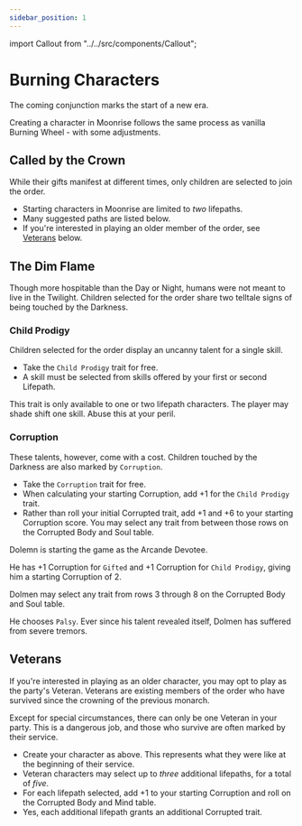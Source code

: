 ```yaml
---
sidebar_position: 1
---
```


import Callout from "../../src/components/Callout";

# Burning Characters

The coming conjunction marks the start of a new era.

Creating a character in Moonrise follows the same process as vanilla Burning Wheel - with some adjustments.

## Called by the Crown

While their gifts manifest at different times, only children are selected to join the order.

- Starting characters in Moonrise are limited to *two* lifepaths.
- Many suggested paths are listed below.
- If you're interested in playing an older member of the order, see [Veterans](#veterans) below.

## The Dim Flame

Though more hospitable than the Day or Night, humans were not meant to live in the Twilight. Children selected for the order share two telltale signs of being touched by the Darkness.

### Child Prodigy

Children selected for the order display an uncanny talent for a single skill.

- Take the `Child Prodigy` trait for free.
- A skill must be selected from skills offered by your first or second Lifepath.

<Callout title="Child Prodigy (Adjusted)">
<p>This trait is only available to one or two lifepath characters. The player may shade shift one skill. Abuse this at your peril.</p>
</Callout>

### Corruption

These talents, however, come with a cost. Children touched by the Darkness are also marked by `Corruption`.

- Take the `Corruption` trait for free.
- When calculating your starting Corruption, add +1 for the `Child Prodigy` trait.
- Rather than roll your initial Corrupted trait, add +1 and +6 to your starting Corruption score. You may select any trait from between those rows on the Corrupted Body and Soul table.

<Callout title="Starting Corruption">
<p>Dolemn is starting the game as the Arcande Devotee.</p>

<p>He has +1 Corruption for <code>Gifted</code> and +1 Corruption for <code>Child Prodigy</code>, giving him a starting Corruption of 2.</p>

<p>Dolmen may select any trait from rows 3 through 8 on the Corrupted Body and Soul table.</p>

<p>He chooses <code>Palsy</code>. Ever since his talent revealed itself, Dolmen has suffered from severe tremors.</p>
</Callout>

## Veterans

If you're interested in playing as an older character, you may opt to play as the party's Veteran. Veterans are existing members of the order who have survived since the crowning of the previous monarch.

Except for special circumstances, there can only be one Veteran in your party. This is a dangerous job, and those who survive are often marked by their service.

- Create your character as above. This represents what they were like at the beginning of their service.
- Veteran characters may select up to *three* additional lifepaths, for a total of *five*.
- For each lifepath selected, add +1 to your starting Corruption and roll on the Corrupted Body and Mind table.
- Yes, each additional lifepath grants an additional Corrupted trait.
